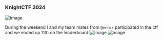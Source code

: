 <h3> KnightCTF 2024 </h3>

![image](https://github.com/h4ckyou/h4ckyou.github.io/assets/127159644/028cfd1b-0727-4d3d-8b0f-f89a05bf2bb0)

During the weekend I and my team mates from `@error` participated in the ctf and we ended up 11th on the leaderboard
![image](https://github.com/h4ckyou/h4ckyou.github.io/assets/127159644/a04f7e92-2c5a-4f04-a8ea-94e112506552)
![image](https://github.com/h4ckyou/h4ckyou.github.io/assets/127159644/40c61e84-0ca1-4bcc-b723-2c9267e3a9d9)
